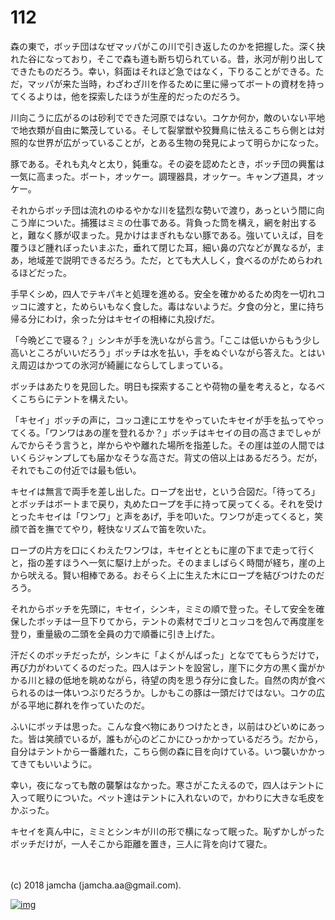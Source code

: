# 112

森の東で，ボッチ団はなぜマッパがこの川で引き返したのかを把握した。深く抉れた谷になっており，そこで森も道も断ち切られている。昔，氷河が削り出してできたものだろう。幸い，斜面はそれほど急ではなく，下りることができる。ただ，マッパが来た当時，わざわざ川を作るために里に帰ってボートの資材を持ってくるよりは，他を探索したほうが生産的だったのだろう。  

川向こうに広がるのは砂利でできた河原ではない。コケか何か，敵のいない平地で地衣類が自由に繁茂している。そして裂掌獣や狡舞鳥に怯えるこちら側とは対照的な世界が広がっていることが，とある生物の発見によって明らかになった。  

豚である。それも丸々と太り，鈍重な。その姿を認めたとき，ボッチ団の興奮は一気に高まった。ボート，オッケー。調理器具，オッケー。キャンプ道具，オッケー。  

それからボッチ団は流れのゆるやかな川を猛烈な勢いで渡り，あっという間に向こう岸についた。捕獲はミミの仕事である。背負った筒を構え，網を射出すると，難なく豚が収まった。見かけはまぎれもない豚である。強いていえば，目を覆うほど腫れぼったいまぶた，垂れて閉じた耳，細い鼻の穴などが異なるが，まあ，地域差で説明できるだろう。ただ，とても大人しく，食べるのがためらわれるほどだった。  

手早くシめ，四人でテキパキと処理を進める。安全を確かめるため肉を一切れコッコに渡すと，ためらいもなく食した。毒はないようだ。夕食の分と，里に持ち帰る分にわけ，余った分はキセイの相棒に丸投げだ。  

「今晩どこで寝る？」シンキが手を洗いながら言う。「ここは低いからもう少し高いところがいいだろう」ボッチは水を払い，手をぬぐいながら答えた。とはいえ周辺はかつての氷河が綺麗にならしてしまっている。  

ボッチはあたりを見回した。明日も探索することや荷物の量を考えると，なるべくこちらにテントを構えたい。  

「キセイ」ボッチの声に，コッコ達にエサをやっていたキセイが手を払ってやってくる。「ワンワはあの崖を登れるか？」ボッチはキセイの目の高さまでしゃがんでからそう言うと，岸からやや離れた場所を指差した。その崖は並の人間ではいくらジャンプしても届かなそうな高さだ。背丈の倍以上はあるだろう。だが，それでもこの付近では最も低い。  

キセイは無言で両手を差し出した。ロープを出せ，という合図だ。「待ってろ」とボッチはボートまで戻り，丸めたロープを手に持って戻ってくる。それを受けとったキセイは「ワンワ」と声をあげ，手を叩いた。ワンワが走ってくると，笑顔で首を撫でてやり，軽快なリズムで笛を吹いた。  

ロープの片方を口にくわえたワンワは，キセイとともに崖の下まで走って行くと，指の差すほうへ一気に駆け上がった。そのまましばらく時間が経ち，崖の上から吠える。賢い相棒である。おそらく上に生えた木にロープを結びつけたのだろう。  

それからボッチを先頭に，キセイ，シンキ，ミミの順で登った。そして安全を確保したボッチは一旦下りてから，テントの素材でゴリとコッコを包んで再度崖を登り，重量級の二頭を全員の力で順番に引き上げた。  

汗だくのボッチだったが，シンキに「よくがんばった」となでてもらうだけで，再び力がわいてくるのだった。四人はテントを設営し，崖下に夕方の黒く靄がかかる川と緑の低地を眺めながら，待望の肉を思う存分に食した。自然の肉が食べられるのは一体いつぶりだろうか。しかもこの豚は一頭だけではない。コケの広がる平地に群れを作っていたのだ。  

ふいにボッチは思った。こんな食べ物にありつけたとき，以前はひどいめにあった。皆は笑顔でいるが，誰もが心のどこかにひっかかっているだろう。だから，自分はテントから一番離れた，こちら側の森に目を向けている。いつ襲いかかってきてもいいように。  

幸い，夜になっても敵の襲撃はなかった。寒さがこたえるので，四人はテントに入って眠りについた。ペット達はテントに入れないので，かわりに大きな毛皮をかぶった。  

キセイを真ん中に，ミミとシンキが川の形で横になって眠った。恥ずかしがったボッチだけが，一人そこから距離を置き，三人に背を向けて寝た。  

<br>  
<br>  
(c) 2018 jamcha (jamcha.aa@gmail.com).  

[![img](http://i.creativecommons.org/l/by-nc-sa/4.0/88x31.png)](http://creativecommons.org/licenses/by-nc-sa/4.0/deed)